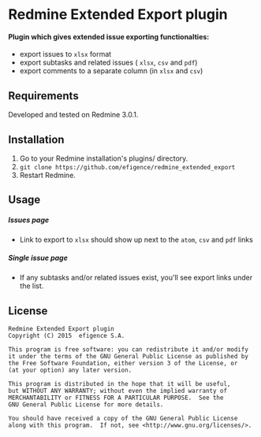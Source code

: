 # Redmine Extended Export plugin

#### Plugin which gives extended issue exporting functionalties:

* export issues to `xlsx` format
* export subtasks and related issues ( `xlsx`, `csv` and `pdf`)
* export comments to a separate column (in `xlsx` and `csv`)

## Requirements

Developed and tested on Redmine 3.0.1.

## Installation

1. Go to your Redmine installation's plugins/ directory.
2. `git clone https://github.com/efigence/redmine_extended_export`
3. Restart Redmine.

## Usage

##### Issues page

* Link to export to `xlsx` should show up next to the `atom`, `csv` and `pdf` links

##### Single issue page

* If any subtasks and/or related issues exist, you'll see export links under the list.

## License

    Redmine Extended Export plugin
    Copyright (C) 2015  efigence S.A.

    This program is free software: you can redistribute it and/or modify
    it under the terms of the GNU General Public License as published by
    the Free Software Foundation, either version 3 of the License, or
    (at your option) any later version.

    This program is distributed in the hope that it will be useful,
    but WITHOUT ANY WARRANTY; without even the implied warranty of
    MERCHANTABILITY or FITNESS FOR A PARTICULAR PURPOSE.  See the
    GNU General Public License for more details.

    You should have received a copy of the GNU General Public License
    along with this program.  If not, see <http://www.gnu.org/licenses/>.
